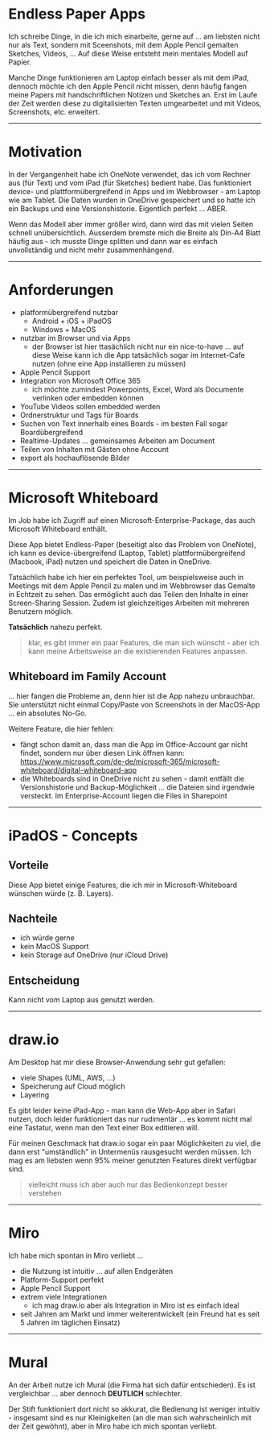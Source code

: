 # Endless Paper Apps

Ich schreibe Dinge, in die ich mich einarbeite, gerne auf ... am liebsten nicht nur als Text, sondern mit Sceenshots, mit dem Apple Pencil gemalten Sketches, Videos, ... Auf diese Weise entsteht mein mentales Modell auf Papier.

Manche Dinge funktionieren am Laptop einfach besser als mit dem iPad, dennoch möchte ich den Apple Pencil nicht missen, denn häufig fangen meine Papers mit handschriftlichen Notizen und Sketches an. Erst im Laufe der Zeit werden diese zu digitalisierten Texten umgearbeitet und mit Videos, Screenshots, etc. erweitert.

---

# Motivation

In der Vergangenheit habe ich OneNote verwendet, das ich vom Rechner aus (für Text) und vom iPad (für Sketches) bedient habe. Das funktioniert device- und plattformübergreifend in Apps und im Webbrowser - am Laptop wie am Tablet. Die Daten wurden in OneDrive gespeichert und so hatte ich ein Backups und eine Versionshistorie. Eigentlich perfekt ... ABER.

Wenn das Modell aber immer größer wird, dann wird das mit vielen Seiten schnell unübersichtlich. Ausserdem bremste mich die Breite als Din-A4 Blatt häufig aus - ich musste Dinge splitten und dann war es einfach unvollständig und nicht mehr zusammenhängend.

---

# Anforderungen

* platformübergreifend nutzbar
  * Android + iOS + iPadOS
  * Windows + MacOS
* nutzbar im Browser und via Apps
  * der Browser ist hier ttasächlich nicht nur ein nice-to-have ... auf diese Weise kann ich die App tatsächlich sogar im Internet-Cafe nutzen (ohne eine App installieren zu müssen)
* Apple Pencil Support
* Integration von Microsoft Office 365
  * ich möchte zumindest Powerpoints, Excel, Word als Documente verlinken oder embedden können
* YouTube Videos sollen embedded werden
* Ordnerstruktur und Tags für Boards
* Suchen von Text innerhalb eines Boards - im besten Fall sogar Boardübergreifend
* Realtime-Updates ... gemeinsames Arbeiten am Document
* Teilen von Inhalten mit Gästen ohne Account
* export als hochauflösende Bilder 

---

# Microsoft Whiteboard

Im Job habe ich Zugriff auf einen Microsoft-Enterprise-Package, das auch Microsoft Whiteboard enthält.

Diese App bietet Endless-Paper (beseitigt also das Problem von OneNote), ich kann es device-übergreifend (Laptop, Tablet) plattformübergreifend (Macbook, iPad) nutzen und speichert die Daten in OneDrive.

Tatsächlich habe ich hier ein perfektes Tool, um beispielsweise auch in Meetings mit dem Apple Pencil zu malen und im Webbrowser das Gemalte in Echtzeit zu sehen. Das ermöglicht auch das Teilen den Inhalte in einer Screen-Sharing Session. Zudem ist gleichzeitiges Arbeiten mit mehreren Benutzern möglich.

**Tatsächlich** nahezu perfekt.

> klar, es gibt immer ein paar Features, die man sich wünscht - aber ich kann meine Arbeitsweise an die existierenden Features anpassen.

## Whiteboard im Family Account

... hier fangen die Probleme an, denn hier ist die App nahezu unbrauchbar. Sie unterstützt nicht einmal Copy/Paste von Screenshots in der MacOS-App ... ein absolutes No-Go.

Weitere Feature, die hier fehlen:

* fängt schon damit an, dass man die App im Office-Account gar nicht findet, sondern nur über diesen Link öffnen kann: https://www.microsoft.com/de-de/microsoft-365/microsoft-whiteboard/digital-whiteboard-app
* die Whiteboards sind in OneDrive nicht zu sehen - damit entfällt die Versionshistorie und Backup-Möglichkeit ... die Dateien sind irgendwie versteckt. Im Enterprise-Account liegen die Files in Sharepoint

---

# iPadOS - Concepts

## Vorteile

Diese App bietet einige Features, die ich mir in Microsoft-Whiteboard wünschen würde (z. B. Layers).

## Nachteile

* ich würde gerne 
* kein MacOS Support
* kein Storage auf OneDrive (nur iCloud Drive)

## Entscheidung

Kann nicht vom Laptop aus genutzt werden.

---

# draw.io

Am Desktop hat mir diese Browser-Anwendung sehr gut gefallen:

* viele Shapes (UML, AWS, ...)
* Speicherung auf Cloud möglich
* Layering

Es gibt leider keine iPad-App - man kann die Web-App aber in Safari nutzen, doch leider funktioniert das nur rudimentär ... es kommt nicht mal eine Tastatur, wenn man den Text einer Box editieren will.

Für meinen Geschmack hat draw.io sogar ein paar Möglichkeiten zu viel, die dann erst "umständlich" in Untermenüs rausgesucht werden müssen. Ich mag es am liebsten wenn 95% meiner genutzten Features direkt verfügbar sind.

> vielleicht muss ich aber auch nur das Bedienkonzept besser verstehen

---

# Miro

Ich habe mich spontan in Miro verliebt ...

* die Nutzung ist intuitiv ... auf allen Endgeräten
* Platform-Support perfekt
* Apple Pencil Support
* extrem viele Integrationen
  * ich mag draw.io aber als Integration in Miro ist es einfach ideal
* seit Jahren am Markt und immer weiterentwickelt (ein Freund hat es seit 5 Jahren im täglichen Einsatz)

---

# Mural

An der Arbeit nutze ich Mural (die Firma hat sich dafür entschieden). Es ist vergleichbar ... aber dennoch **DEUTLICH** schlechter.

Der Stift funktioniert dort nicht so akkurat, die Bedienung ist weniger intuitiv - insgesamt sind es nur Kleinigkeiten (an die man sich wahrscheinlich mit der Zeit gewöhnt), aber in Miro habe ich mich spontan verliebt.